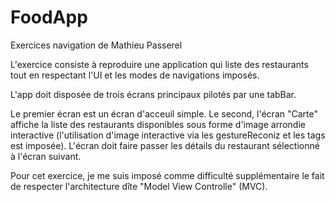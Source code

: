 # FoodApp
Exercices navigation de Mathieu Passerel

L'exercice consiste à reproduire une application qui liste des restaurants tout en respectant l'UI et les modes de navigations imposés.

L'app doit disposée de trois écrans principaux pilotés par une tabBar.

Le premier écran est un écran d'acceuil simple.
Le second, l'écran "Carte" affiche la liste des restaurants disponibles sous forme d'image arrondie interactive (l'utilisation d'image interactive via les gestureReconiz et les tags est imposée). L'écran doit faire passer les détails du restaurant sélectionné à l'écran suivant.

Pour cet exercice, je me suis imposé comme difficulté supplémentaire le fait de respecter l'architecture dîte "Model View Controlle" (MVC).
